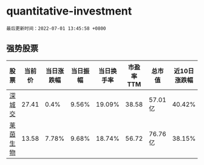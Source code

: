 # quantitative-investment

`最后更新时间：2022-07-01 13:45:58 +0800`

## 强势股票

|股票|当前价|当日涨跌幅|当日振幅|当日换手率|市盈率TTM|总市值|近10日涨跌幅|
|----|----|----|----|----|----|----|----|
|[深城交](https://xueqiu.com/S/SZ301091)|27.41|0.4%|9.56%|19.09%|38.58|57.01亿|40.42%|
|[莱茵生物](https://xueqiu.com/S/SZ002166)|13.58|7.78%|9.68%|18.74%|56.72|76.76亿|38.15%|
